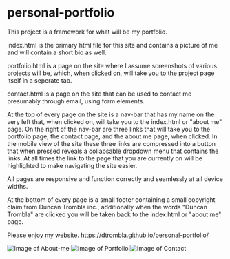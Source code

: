 # personal-portfolio
This project is a framework for what will be my portfolio.

index.html is the primary html file for this site and contains a picture of me and will contain a short bio as well.

portfolio.html is a page on the site where I assume screenshots of various projects will be, which, when clicked on, will take you to the project page itself in a seperate tab.

contact.html is a page on the site that can be used to contact me presumably through email, using form elements.

At the top of every page on the site is a nav-bar that has my name on the very left that, when clicked on, will take you to the index.html or "about me" page. On the right of the nav-bar are three links that will take you to the portfolio page, the contact page, and the about me page, when clicked. In the mobile view of the site these three links are compressed into a button that when pressed reveals a collapsable dropdown menu that contains the links. At all times the link to the page that you are currently on will be highlighted to make navigating the site easier.

All pages are responsive and function correctly and seamlessly at all device widths.

At the bottom of every page is a small footer containing a small copyright claim from Duncan Trombla inc., additionally when the words "Duncan Trombla" are clicked you will be taken back to the index.html or "about me" page.

Please enjoy my website.
https://dtrombla.github.io/personal-portfolio/

![Image of About-me](https://github.com/DTrombla/images/about-me.png)
![Image of Portfolio](https://github.com/DTrombla/images/Portfolio.png)
![Image of Contact](https://github.com/DTrombla/images/Contact.png)
